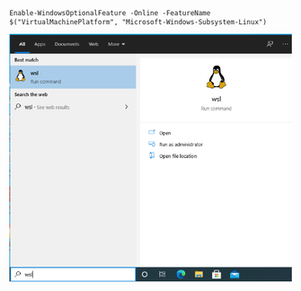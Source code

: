 


```
Enable-WindowsOptionalFeature -Online -FeatureName $("VirtualMachinePlatform", "Microsoft-Windows-Subsystem-Linux")
```


![wsl2](images/wsl2.png)
